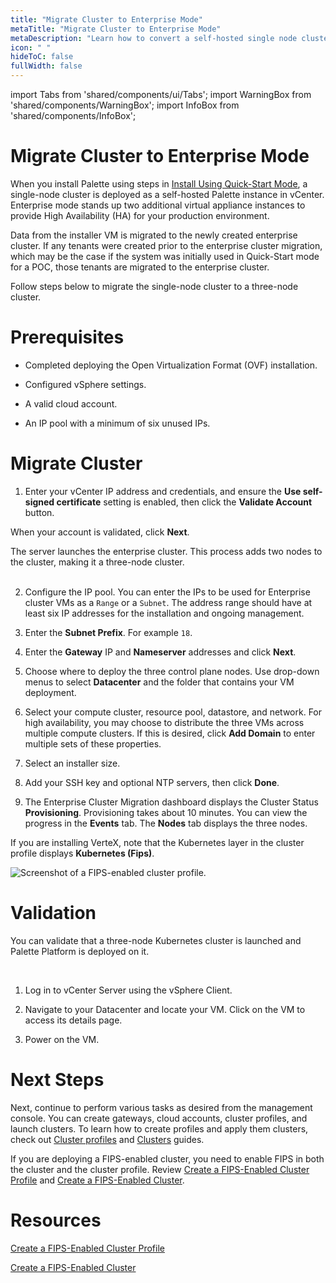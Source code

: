 ```yaml
---
title: "Migrate Cluster to Enterprise Mode"
metaTitle: "Migrate Cluster to Enterprise Mode"
metaDescription: "Learn how to convert a self-hosted single node cluster to a highly available three-node cluster."
icon: " "
hideToC: false
fullWidth: false
---
```


import Tabs from 'shared/components/ui/Tabs';
import WarningBox from 'shared/components/WarningBox';
import InfoBox from 'shared/components/InfoBox';

# Migrate Cluster to Enterprise Mode

When you install Palette using steps in [Install Using Quick-Start Mode](/vertex/install-using-quick-start-mode), a single-node cluster is deployed as a self-hosted Palette instance in vCenter. Enterprise mode stands up two additional virtual appliance instances to provide High Availability (HA) for your production environment.  

Data from the installer VM is migrated to the newly created enterprise cluster. If any tenants were created prior to the enterprise cluster migration, which may be the case if the system was initially used in Quick-Start mode for a POC, those tenants are migrated to the enterprise cluster.

Follow steps below to migrate the single-node cluster to a three-node cluster. 

# Prerequisites

- Completed deploying the Open Virtualization Format (OVF) installation.


- Configured vSphere settings.


- A valid cloud account.


- An IP pool with a minimum of six unused IPs.


# Migrate Cluster

1. Enter your vCenter IP address and credentials, and ensure the **Use self-signed certificate** setting is enabled, then click the **Validate Account** button. 

  When your account is validated, click **Next**.     

  The server launches the enterprise cluster. This process adds two nodes to the cluster, making it a three-node cluster.<br /><br />


2. Configure the IP pool. You can enter the IPs to be used for Enterprise cluster VMs as a `Range` or a `Subnet`. The address range should have at least six IP addresses for the installation and ongoing management.


3. Enter the **Subnet Prefix**. For example `18`.


4. Enter the **Gateway** IP and **Nameserver** addresses and click **Next**.


5. Choose where to deploy the three control plane nodes. Use drop-down menus to select **Datacenter** and the folder that contains your VM deployment.


6. Select your compute cluster, resource pool, datastore, and network. For high availability, you may choose to distribute the three VMs across multiple compute clusters. If this is desired, click **Add Domain** to enter multiple sets of these properties.


7. Select an installer size. 


8. Add your SSH key and optional NTP servers, then click **Done**.


9. The Enterprise Cluster Migration dashboard displays the Cluster Status **Provisioning**. Provisioning takes about 10 minutes. You can view the progress in the **Events** tab. The **Nodes** tab displays the three nodes. 

  If you are installing VerteX, note that the Kubernetes layer in the cluster profile displays **Kubernetes (Fips)**.

  ![Screenshot of a FIPS-enabled cluster profile.](/vertex_cluster-profile-k8s-fips1.png) 

# Validation

You can validate that a three-node Kubernetes cluster is launched and Palette Platform is deployed on it. 

<br />

1. Log in to vCenter Server using the vSphere Client.


2. Navigate to your Datacenter and locate your VM. Click on the VM to access its details page. 


3. Power on the VM.


# Next Steps

Next, continue to perform various tasks as desired from the management console. You can create gateways, cloud accounts, cluster profiles, and launch clusters. To learn how to create profiles and apply them clusters, check out [Cluster profiles](/cluster-profiles/task-define-profile) and [Clusters](/clusters) guides. 

If you are deploying a FIPS-enabled cluster, you need to enable FIPS in both the cluster and the cluster profile. Review [Create a FIPS-Enabled Cluster Profile](/vertex/migrate-cluster-to-enterprise-mode/create-profile) and [Create a FIPS-Enabled Cluster](/vertex/migrate-cluster-to-enterprise-mode/create-cluster). 


# Resources 

[Create a FIPS-Enabled Cluster Profile](/vertex/migrate-cluster-to-enterprise-mode/create-profile)


[Create a FIPS-Enabled Cluster](/vertex/migrate-cluster-to-enterprise-mode/create-cluster)

<br />


<br />


<br />


<br />